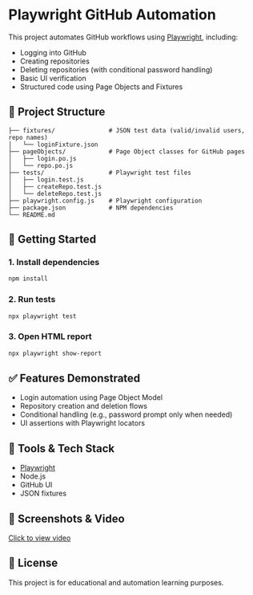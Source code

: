 # Playwright GitHub Automation

This project automates GitHub workflows using [Playwright](https://playwright.dev/), including:

- Logging into GitHub
- Creating repositories
- Deleting repositories (with conditional password handling)
- Basic UI verification
- Structured code using Page Objects and Fixtures

## 📁 Project Structure

```
├── fixtures/               # JSON test data (valid/invalid users, repo names)
│   └── loginFixture.json
├── pageObjects/            # Page Object classes for GitHub pages
│   ├── login.po.js
│   └── repo.po.js
├── tests/                  # Playwright test files
│   ├── login.test.js
│   ├── createRepo.test.js
│   └── deleteRepo.test.js
├── playwright.config.js    # Playwright configuration
├── package.json            # NPM dependencies
└── README.md
```

## 🚀 Getting Started

### 1. Install dependencies

```bash
npm install
```

### 2. Run tests

```bash
npx playwright test
```

### 3. Open HTML report

```bash
npx playwright show-report
```

## ✅ Features Demonstrated

- Login automation using Page Object Model
- Repository creation and deletion flows
- Conditional handling (e.g., password prompt only when needed)
- UI assertions with Playwright locators

## 🧪 Tools & Tech Stack

- [Playwright](https://playwright.dev/)
- Node.js
- GitHub UI
- JSON fixtures

## 📸 Screenshots & Video

[Click to view video](https://github.com/user-attachments/assets/eaa56ded-617b-4145-b731-714b5714445c)




## 📄 License

This project is for educational and automation learning purposes.

